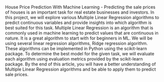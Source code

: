 House Price Prediction With Machine Learning - Predicting the sale prices of houses is an important task for real estate businesses and investors. In this project, we will explore various Multiple Linear Regression algorithms to predict continuous variables and provide insights into which algorithm is best suited for this task. Multiple Linear Regression is an algorithm that is commonly used in machine learning to predict values that are continuous in nature. It is a great algorithm to start with for beginners in ML. We will be using several linear regression algorithms, Ridge regression algorithm. These algorithms can be implemented in Python using the scikit-learn package. To determine the best model for the given task, we will evaluate each algorithm using evaluation metrics provided by the scikit-learn package. By the end of this article, you will have a better understanding of Multiple Linear Regression algorithms and be able to apply them to predict sale prices.
